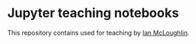 # Jupyter teaching notebooks

This repository contains used for teaching by [Ian McLoughlin](https://ianmcloughlin.github.io).

